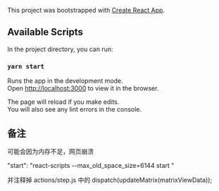 This project was bootstrapped with [Create React App](https://github.com/facebook/create-react-app).

## Available Scripts

In the project directory, you can run:

### `yarn start`

Runs the app in the development mode.<br />
Open [http://localhost:3000](http://localhost:3000) to view it in the browser.

The page will reload if you make edits.<br />
You will also see any lint errors in the console.

## 备注

可能会因为内存不足，网页崩溃

"start": "react-scripts --max_old_space_size=6144 start "

并注释掉 actions/step.js 中的 dispatch(updateMatrix(matrixViewData));
